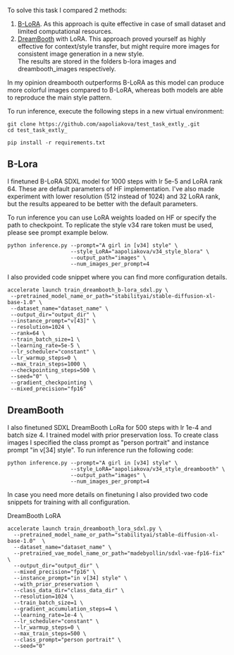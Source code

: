 To solve this task I compared 2 methods:
1. [B-LoRA](https://arxiv.org/abs/2403.14572). As this approach is quite effective in case of small dataset and limited computational resources.
2. [DreamBooth](https://arxiv.org/abs/2208.12242) with LoRA. This approach proved yourself as highly effective for context/style transfer, but might require more images for consistent image generation in a new style.   
The results are stored in the folders b-lora images and dreambooth_images respectively. 

In my opinion dreambooth outperforms B-LoRA as this model can produce more colorful images compared to B-LoRA, whereas both models are able to reproduce the main style pattern.  

To run inference, execute the following steps in a new virtual environment:
```
git clone https://github.com/aapoliakova/test_task_extly_.git
cd test_task_extly_
```

```
pip install -r requirements.txt
```



## B-Lora
I finetuned B-LoRA SDXL model for 1000 steps with lr 5e-5 and LoRA rank 64. These are default parameters of HF implementation.
I've also made experiment with lower resolution (512 instead of 1024) and 32 LoRA rank, but the results appeared to be better with the default parameters. 

To run inference you can use LoRA weights loaded on HF or specify the path to checkpoint. 
To replicate the style v34 rare token must be used, please see prompt example below.
```
python inference.py --prompt="A girl in [v34] style" \
                    --style_LoRA="aapoliakova/v34_style_blora" \
                    --output_path="images" \
                    --num_images_per_prompt=4
```
I also provided code snippet where you can find more configuration details. 
```
accelerate launch train_dreambooth_b-lora_sdxl.py \
 --pretrained_model_name_or_path="stabilityai/stable-diffusion-xl-base-1.0" \
 --dataset_name="dataset_name" \
 --output_dir="output_dir" \
 --instance_prompt="v[43]" \
 --resolution=1024 \
 --rank=64 \
 --train_batch_size=1 \
 --learning_rate=5e-5 \
 --lr_scheduler="constant" \
 --lr_warmup_steps=0 \
 --max_train_steps=1000 \
 --checkpointing_steps=500 \
 --seed="0" \
 --gradient_checkpointing \
 --mixed_precision="fp16"
```

## DreamBooth
I also finetuned SDXL DreamBooth LoRa for 500 steps with lr 1e-4 and batch size 4. I trained model with prior preservation loss.
To create class images I specified the class prompt as "person portrait" and instance prompt "in v[34] style". 
To run inference run the following code: 
```
python inference.py --prompt="A girl in [v34] style" \
                    --style_LoRA="aapoliakova/v34_style_dreambooth" \
                    --output_path="images" \
                    --num_images_per_prompt=4
```


In case you need more details on finetuning 
I also provided two code snippets for training with all configuration. 




DreamBooth LoRA
```
accelerate launch train_dreambooth_lora_sdxl.py \
  --pretrained_model_name_or_path="stabilityai/stable-diffusion-xl-base-1.0"  \
  --dataset_name="dataset_name" \
  --pretrained_vae_model_name_or_path="madebyollin/sdxl-vae-fp16-fix" \
  --output_dir="output_dir" \
  --mixed_precision="fp16" \
  --instance_prompt="in v[34] style" \
  --with_prior_preservation \
  --class_data_dir="class_data_dir" \
  --resolution=1024 \
  --train_batch_size=1 \
  --gradient_accumulation_steps=4 \
  --learning_rate=1e-4 \
  --lr_scheduler="constant" \
  --lr_warmup_steps=0 \
  --max_train_steps=500 \
  --class_prompt="person portrait" \
  --seed="0"
```


